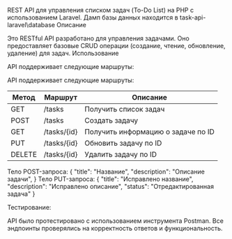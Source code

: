 REST API для управления списком задач (To-Do List) на PHP с
использованием Laravel.
Дамп базы данных находится в task-api-laravel\database
Описание

Это RESTful API разработано для управления задачами. Оно предоставляет базовые CRUD операции (создание, чтение, обновление, удаление) для задач.
Использование

API поддерживает следующие маршруты:

API поддерживает следующие маршруты:

| Метод | Маршрут             | Описание                               |
|-------|---------------------|---------------------------------------|
| GET   | /tasks           | Получить список задач                   |
| POST  | /tasks           | Создать задачу                        |
| GET   | /tasks/{id}      | Получить информацию о задаче по ID      |
| PUT   | /tasks/{id}      | Обновить задачу по ID                 |
| DELETE| /tasks/{id}      | Удалить задачу по ID                   |


Тело POST-запроса:
{
    "title": "Название",
    "description": "Описание задачи",
}
Тело PUT-запроса:
{
    "title": "Исправлено название",
    "description": "Исправлено описание",
    "status": "Отредактированная задача"
}

Тестирование:

API было протестировано с использованием инструмента Postman. 
Все эндпоинты проверялись на корректность ответов и функциональность.
